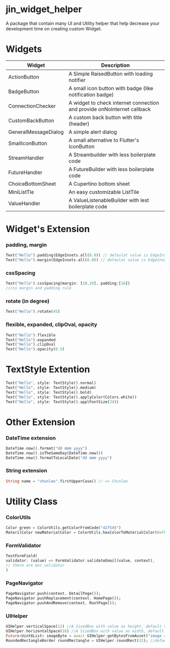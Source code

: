 # jin_widget_helper

A package that contain many UI and Utility helper that help decrease your development time on creating custom Widget.

# Widgets

| Widget               | Description                                                             |
| -------------------- | ----------------------------------------------------------------------- |
| ActionButton         | A Simple RaisedButton with loading notifier                             |
| BadgeButton          | A small icon button with badge (like notification badge)                |
| ConnectionChecker    | A widget to check internet connection and provide onNoInternet callback |
| CustomBackButton     | A custom back button with title (header)                                |
| GeneralMessageDialog | A simple alert dialog                                                   |
| SmallIconButton      | A small alternative to Flutter's IconButton                             |
| StreamHandler        | A Streambuilder with less boilerplate code                              |
| FutureHandler        | A FutureBuilder with less boilerplate code                              |
| ChoiceBottomSheet    | A Cupertino bottom sheet                                                |
| MiniListTle          | An easy customizable ListTile                                           |
| ValueHandler         | A ValueListenableBuilder with lest boilerplate code                     |

# Widget's Extension

### padding, margin

```dart
Text("Hello").padding(EdgeInsets.all(8.0)) // defaulat value is EdgeInsets.all(8.0)
Text("Hello").margin(EdgeInsets.all(8.0)) // defaulat value is EdgeInsets.all(8.0)
```

### cssSpacing

```dart
Text("Hello").cssSpacing(margin: [10,10], padding:[16])
//css margin and padding rule
```

### rotate (in degree)

```dart
Text("Hello").rotate(45)
```

### flexible, expanded, clipOval, opacity

```dart
Text("Hello").flexible
Text("Hello").expanded
Text("Hello").clipOval
Text("Hello").opacity(0.5)
```

# TextStyle Extention

```dart
Text("Hello", style: TextStyle().normal)
Text("Hello", style: TextStyle().medium)
Text("Hello", style: TextStyle().bold)
Text("Hello", style: TextStyle().applyColor(Colors.white))
Text("Hello", style: TextStyle().applFontSize(24))
```

# Other Extension

### DateTime extension

```dart
DateTime.now().format("dd mmm yyyy")
DateTime.now().isTheSameDay(DateTime.now())
DateTime.now().formatToLocalDate("dd mmm yyyy")
```

### String extension

```dart
String name = "chunlee".firstUpperCase() // => Chunlee
```

# Utility Class

### ColorUtils

```dart
Color green = ColorUtils.getColorFromCode("42f545")
MaterilColor newMaterialColor = ColorUtils.hexColorToMaterialColor(0xFF869CF4)
```

### FormValidator

```dart
TextFormField(
validator: (value) => FormValidator.validateEmail(value, context),
// there are mor validator
)
```

### PageNavigator

```dart
PageNavigator.push(context, DetailPage());
PageNavigator.pushReplacement(context, HomePage());
PageNavigator.pushAndRemove(context, RootPage());
```

### UIHelper

```dart
UIHelper.verticalSpace(12) //A SizedBox with value as height, default value is 8
UIHelper.horizontalSpace(16) //A SizedBox with value as width, default value is 8
Future<Uint8List> imageByte = await UIHelper.getBytesFromAsset("image asset path", 200); //200 is imagewidth
RoundedRectangleBorder roundRectangle = UIHelper.roundRect(12); //default value is 8
```
